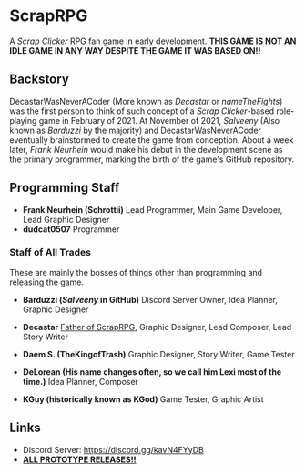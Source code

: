 # ScrapRPG
A *Scrap Clicker* RPG fan game in early development. **THIS GAME IS NOT AN IDLE GAME IN ANY WAY DESPITE THE GAME IT WAS BASED ON!!**
## Backstory
DecastarWasNeverACoder (More known as *Decastar* or *nameTheFights*) was the first person to think of such concept of a *Scrap Clicker*-based role-playing game in February of 2021. At November of 2021, *Salveeny* (Also known as *Barduzzi* by the majority) and DecastarWasNeverACoder eventually brainstormed to create the game from conception. About a week later, *Frank Neurhein* would make his debut in the development scene as the primary programmer, marking the birth of the game's GitHub repository.
## Programming Staff
- **Frank Neurhein (Schrottii)**
Lead Programmer, Main Game Developer, Lead Graphic Designer
- **dudcat0507**
Programmer
### Staff of All Trades
These are mainly the bosses of things other than programming and releasing the game.
- **Barduzzi (*Salveeny* in GitHub)**
Discord Server Owner, Idea Planner, Graphic Designer
- **Decastar**
[Father of ScrapRPG](https://youtube.com/playlist?list=PLl18EjlJraJi3R_jBT266QQ8-smWw0GMn), Graphic Designer, Lead Composer, Lead Story Writer
- **Daem S. (TheKingofTrash)**
Graphic Designer, Story Writer, Game Tester


- **DeLorean (His name changes often, so we call him Lexi most of the time.)**
Idea Planner, Composer
- **KGuy (historically known as KGod)**
Game Tester, Graphic Artist
## Links
- Discord Server: https://discord.gg/kavN4FYyDB
- [**ALL PROTOTYPE RELEASES!!**](https://www.youtube.com/watch?v=eI1BGwziW10)
